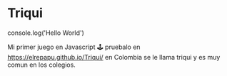 # Triqui

console.log('Hello World')

Mi primer juego en Javascript 🕹 pruebalo en https://elrepapu.github.io/Triqui/  en Colombia se le llama triqui y es muy comun en los colegios.  
